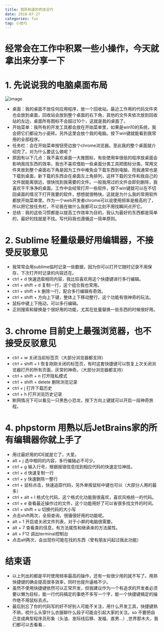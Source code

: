 ```yaml
---
title: 我所知道的奇技淫巧
date: 2018-07-27
categories: fun
tag: 小技巧
---
```


# 经常会在工作中积累一些小操作，今天就拿出来分享一下

# 1. 先说说我的电脑桌面布局
![image](https://s1.ax1x.com/2020/04/02/GYwjiD.jpg)

- 桌面：我的桌面不放任何应用程序，放一个回收站。最近工作用的代码文件夹也会放到桌面，回收站会放到整个桌面的右下角，其他的文件夹依次放到回收站的左边，桌面所有图标不会超过10个，这就是我的桌面了。
- 开始菜单：我所有的开发工具都会放在开始菜单里，如果是win10的系统，我会把它们都设为小瓷砖。另外这里会放个我的电脑。按下win键就能看到我常用的全部程序。
- 任务栏：会在开始菜单按钮旁边放个chrome浏览器。至此我的整个桌面就介绍完了。对为什么要这么做呢？
- 原因有以下几点：我不喜欢桌面一大推图标，有些使用率很低的程序放桌面会影响我找东西的效率，我也不喜欢借助一些桌面分类工具把图标分类。常用文件夹放到整个桌面右下角是因为工作中难免会下载东西到电脑，而我通常也是下载到桌面，新下载的东西会在桌面左上角排列，这样下载的文件和我自己的文件就能离很远，很快找到我需要的文件。一般我用过的文件会即刻删除，我喜欢干干净净的桌面。工作中会经常打开一些软件，按下win键就可以在不切回桌面的情况下打开我要的软件，想想就很畅快。这就是为什么我的常用软件都放开始菜单里。作为一个web开发者chrome可以说使用频率是极高的了，所以把它放任务栏，不论我在做什么我都可以立刻不用找瞬间点开它。
- 总结：我的这些习惯都是以提高工作效率为目的，我认为最好的东西都是简单的，最好的找就是不找。写代码我也遵循这一简单原则。


# 2. Sublime 轻量级最好用编辑器，不接受反驳意见

- 我常常会用sublime临时记录一些数据，因为你可以打开它随时记录不用保存，下次打开时记录的内容还在。
- ctrl + d 快速选取相同内容，我比较喜欢用这个快捷键进行多行编辑。
- ctrl + shift + d 复制一行，这个组合我也常用。
- ctrl + shift + k 删除一行，配合多行编辑有奇效。
- ctrl + shift + 方向上下键，整体上下移动整行，这个功能有很神奇的玩法。
- 鼠标中键上下拖动，可以多行编辑。
- 正则搜索和替换是个很好用的功能，尤其在批量替换一些东西的时候很好用。


# 3. chrome 目前史上最强浏览器，也不接受反驳意见

- ctrl + w 关闭当前标签页（大部分浏览器都支持）
- ctrl + shift + t 恢复刚刚关闭的标签页，有时这套快捷键可以恢复上次关闭浏览器打开的所有页面，灰常的神奇。（大部分浏览器都支持）
- ctrl + shift + n 打开隐私模式
- ctrl + shift + delete 删除浏览记录
- ctrl + j 打开下载历史
- ctrl + h 打开浏览历史记录
- 断网情况下可以看见一只黑色小恐龙，按下方向上键就可以开启一段神奇旅程。


# 4. phpstorm 用熟以后JetBrains家的所有编辑器你就上手了

- 用过最好用的IDE就是它了，大爱。
- alt + j 选中相同的内容，多行编辑必不可少。
- ctrl + g 输入行号，根据报错信息找到相应代码的快速定位神技。
- ctrl + d 快速复制一行
- ctrl + y 快速删除一整行
- ctrl + 鼠标点击，快速追踪代码，另外单按鼠标中键也可以（大部分人用的最多）
- ctrl + alt + l 格式化代码，这个格式化功能我很喜欢，喜欢风格统一的代码。
- ctrl + e 查看最近操作过的文件，这个功能用好了可以省很多找文件的时间。
- ctrl + shift + u 切换代码的大小写
- 点击shift两次，全局查询，很骚很好用的功能呢。
- alt + 1 开启或关闭文件列表，对于小屏的电脑很需要。
- alt + 7 查看类的信息，有方法属性和继承来的方法属性。
- alt + F12 调出terminal控制台
- 点击alt两次，会出现你可能在找的东西（曾有朋友问起过我此功能）


# 结束语
- 以上列出的都是平时使用频率最高的操作，还有一些很少用的就不写了。用熟快捷键的确会提高很多效率，同时也提升逼格不少。
- 虽然不使用快捷键依然可以正常开发，但我建议作为一个有追求的开发者必须要以懒为目标，能一行代码搞定的事绝不多写一个字，能一个快捷键搞定的操作绝不用鼠标去点。
- 最后别忘了你的代码写的好不好别人可能不关注，用什么开发工具，快捷键熟不熟，梳什么头穿什么衣服聊什么段子可能会引起大家的关注。so 不要把自己变成典型程序员形象（头油、发际线后移、发福、直男...）,世界那木大，我们都可以去看看...